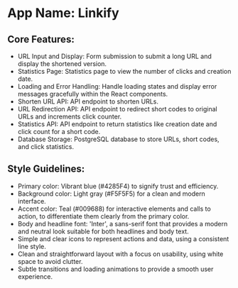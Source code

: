 # **App Name**: Linkify

## Core Features:

- URL Input and Display: Form submission to submit a long URL and display the shortened version.
- Statistics Page: Statistics page to view the number of clicks and creation date.
- Loading and Error Handling: Handle loading states and display error messages gracefully within the React components.
- Shorten URL API: API endpoint to shorten URLs.
- URL Redirection API: API endpoint to redirect short codes to original URLs and increments click counter.
- Statistics API: API endpoint to return statistics like creation date and click count for a short code.
- Database Storage: PostgreSQL database to store URLs, short codes, and click statistics.

## Style Guidelines:

- Primary color: Vibrant blue (#4285F4) to signify trust and efficiency.
- Background color: Light gray (#F5F5F5) for a clean and modern interface.
- Accent color: Teal (#009688) for interactive elements and calls to action, to differentiate them clearly from the primary color.
- Body and headline font: 'Inter', a sans-serif font that provides a modern and neutral look suitable for both headlines and body text.
- Simple and clear icons to represent actions and data, using a consistent line style.
- Clean and straightforward layout with a focus on usability, using white space to avoid clutter.
- Subtle transitions and loading animations to provide a smooth user experience.